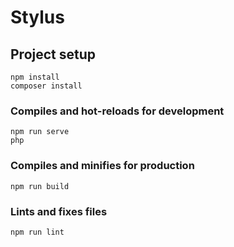 # Stylus

## Project setup
```
npm install
composer install
```

### Compiles and hot-reloads for development
```
npm run serve
php 
```

### Compiles and minifies for production
```
npm run build
```

### Lints and fixes files
```
npm run lint
```
